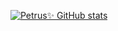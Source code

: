 
<!-- 
**petrusmatiros/petrusmatiros** is a ✨ _special_ ✨ repository because its `README.md` (this file) appears on your GitHub profile.

Here are some ideas to get you started:

- 🔭 I’m currently working on ...
- 🌱 I’m currently learning ...
- 👯 I’m looking to collaborate on ...
- 🤔 I’m looking for help with ...
- 💬 Ask me about ...
- 📫 How to reach me: ...
- 😄 Pronouns: ...
- ⚡ Fun fact: ...
 -->
 
 [![Petrus✨ GitHub stats](https://github-readme-stats.vercel.app/api?username=petrusmatiros&show_icons=true&bg_color=DEG,#d4fc79,#96e6a1)](https://github.com/anuraghazra/github-readme-stats)

